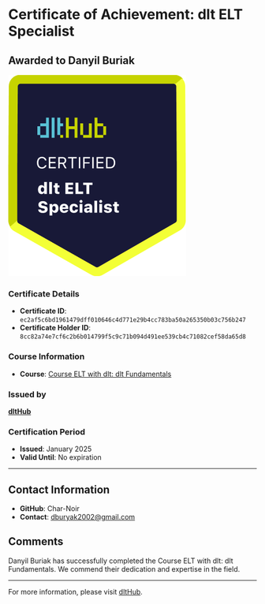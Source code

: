 
# Certificate of Achievement: dlt ELT Specialist

## Awarded to **Danyil Buriak**

![Course Image](../badges/dlt_ELT_specialist.png)

### Certificate Details
- **Certificate ID**: `ec2af5c6bd1961479dff010646c4d771e29b4cc783ba50a265350b03c756b247`
- **Certificate Holder ID**: `8cc82a74e7cf6c2b6b014799f5c9c71b094d491ee539cb4c71082cef58da65d8`

### Course Information
- **Course**: [Course ELT with dlt: dlt Fundamentals](https://github.com/dlt-hub/dlthub-education/tree/main/courses/dlt_fundamentals_dec_2024)

### Issued by
[**dltHub**](https://dlthub.com/) 

### Certification Period
- **Issued**: January 2025
- **Valid Until**: No expiration

---

## Contact Information
- **GitHub**: Char-Noir
- **Contact**: dburyak2002@gmail.com

## Comments
Danyil Buriak has successfully completed the Course ELT with dlt: dlt Fundamentals. We commend their dedication and expertise in the field.

---

For more information, please visit [dltHub](https://dlthub.com/).
    